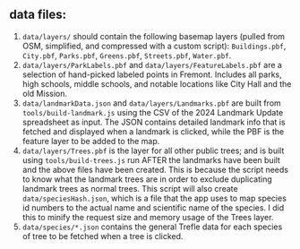 ## data files:

1. `data/layers/` should contain the following basemap layers (pulled from OSM, simplified, and compressed with a custom script): `Buildings.pbf`, `City.pbf`, `Parks.pbf`, `Greens.pbf`, `Streets.pbf`, `Water.pbf`.
2. `data/layers/ParkLabels.pbf` and `data/layers/FeatureLabels.pbf` are a selection of hand-picked labeled points in Fremont. Includes all parks, high schools, middle schools, and notable locations like City Hall and the old Mission.
3. `data/landmarkData.json` and `data/layers/Landmarks.pbf` are built from `tools/build-landmark.js` using the CSV of the 2024 Landmark Update spreadsheet as input. The JSON contains detailed landmark info that is fetched and displayed when a landmark is clicked, while the PBF is the feature layer to be added to the map.
4. `data/layers/Trees.pbf` is the layer for all other public trees; and is built using `tools/build-trees.js` run AFTER the landmarks have been built and the above files have been created. This is because the script needs to know what the landmark trees are in order to exclude duplicating landmark trees as normal trees. This script will also create `data/speciesHash.json`, which is a file that the app uses to map species id numbers to the actual name and scientific name of the species. I did this to minify the request size and memory usage of the Trees layer.
5. `data/species/*.json` contains the general Trefle data for each species of tree to be fetched when a tree is clicked.